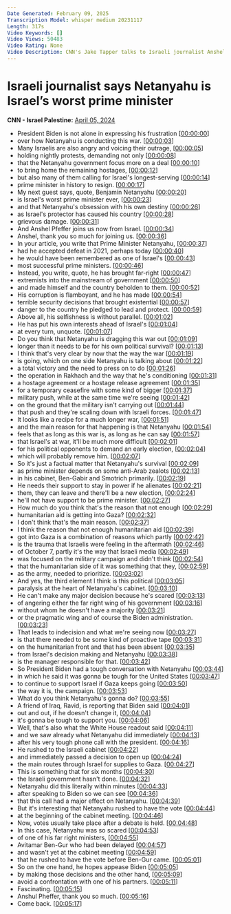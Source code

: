 ```yaml
---
Date Generated: February 09, 2025
Transcription Model: whisper medium 20231117
Length: 317s
Video Keywords: []
Video Views: 50483
Video Rating: None
Video Description: CNN's Jake Tapper talks to Israeli journalist Anshel Pfeffer about the pressure Prime Minister Benjamin Netanyahu is facing in Israel and abroad as the country nears six months at war. #CNN #News
---
```


# Israeli journalist says Netanyahu is Israel’s worst prime minister
**CNN - Israel Palestine:** [April 05, 2024](https://www.youtube.com/watch?v=m9pFYovnPcs)
*  President Biden is not alone in expressing his frustration [[00:00:00](https://www.youtube.com/watch?v=m9pFYovnPcs&t=0.0s)]
*  over how Netanyahu is conducting this war. [[00:00:03](https://www.youtube.com/watch?v=m9pFYovnPcs&t=3.44s)]
*  Many Israelis are also angry and voicing their outrage, [[00:00:05](https://www.youtube.com/watch?v=m9pFYovnPcs&t=5.92s)]
*  holding nightly protests, demanding not only [[00:00:08](https://www.youtube.com/watch?v=m9pFYovnPcs&t=8.52s)]
*  that the Netanyahu government focus more on a deal [[00:00:10](https://www.youtube.com/watch?v=m9pFYovnPcs&t=10.48s)]
*  to bring home the remaining hostages, [[00:00:12](https://www.youtube.com/watch?v=m9pFYovnPcs&t=12.98s)]
*  but also many of them calling for Israel's longest-serving [[00:00:14](https://www.youtube.com/watch?v=m9pFYovnPcs&t=14.98s)]
*  prime minister in history to resign. [[00:00:17](https://www.youtube.com/watch?v=m9pFYovnPcs&t=17.92s)]
*  My next guest says, quote, Benjamin Netanyahu [[00:00:20](https://www.youtube.com/watch?v=m9pFYovnPcs&t=20.72s)]
*  is Israel's worst prime minister ever, [[00:00:23](https://www.youtube.com/watch?v=m9pFYovnPcs&t=23.64s)]
*  and that Netanyahu's obsession with his own destiny [[00:00:26](https://www.youtube.com/watch?v=m9pFYovnPcs&t=26.1s)]
*  as Israel's protector has caused his country [[00:00:28](https://www.youtube.com/watch?v=m9pFYovnPcs&t=28.3s)]
*  grievous damage. [[00:00:31](https://www.youtube.com/watch?v=m9pFYovnPcs&t=31.1s)]
*  And Anshel Pfeffer joins us now from Israel. [[00:00:34](https://www.youtube.com/watch?v=m9pFYovnPcs&t=34.2s)]
*  Anshel, thank you so much for joining us. [[00:00:36](https://www.youtube.com/watch?v=m9pFYovnPcs&t=36.18s)]
*  In your article, you write that Prime Minister Netanyahu, [[00:00:37](https://www.youtube.com/watch?v=m9pFYovnPcs&t=37.620000000000005s)]
*  had he accepted defeat in 2021, perhaps today [[00:00:40](https://www.youtube.com/watch?v=m9pFYovnPcs&t=40.3s)]
*  he would have been remembered as one of Israel's [[00:00:43](https://www.youtube.com/watch?v=m9pFYovnPcs&t=43.86s)]
*  most successful prime ministers. [[00:00:46](https://www.youtube.com/watch?v=m9pFYovnPcs&t=46.019999999999996s)]
*  Instead, you write, quote, he has brought far-right [[00:00:47](https://www.youtube.com/watch?v=m9pFYovnPcs&t=47.44s)]
*  extremists into the mainstream of government [[00:00:50](https://www.youtube.com/watch?v=m9pFYovnPcs&t=50.540000000000006s)]
*  and made himself and the country beholden to them. [[00:00:52](https://www.youtube.com/watch?v=m9pFYovnPcs&t=52.46s)]
*  His corruption is flamboyant, and he has made [[00:00:54](https://www.youtube.com/watch?v=m9pFYovnPcs&t=54.900000000000006s)]
*  terrible security decisions that brought existential [[00:00:57](https://www.youtube.com/watch?v=m9pFYovnPcs&t=57.2s)]
*  danger to the country he pledged to lead and protect. [[00:00:59](https://www.youtube.com/watch?v=m9pFYovnPcs&t=59.52s)]
*  Above all, his selfishness is without parallel. [[00:01:02](https://www.youtube.com/watch?v=m9pFYovnPcs&t=62.080000000000005s)]
*  He has put his own interests ahead of Israel's [[00:01:04](https://www.youtube.com/watch?v=m9pFYovnPcs&t=64.58s)]
*  at every turn, unquote. [[00:01:07](https://www.youtube.com/watch?v=m9pFYovnPcs&t=67.44s)]
*  Do you think that Netanyahu is dragging this war out [[00:01:09](https://www.youtube.com/watch?v=m9pFYovnPcs&t=69.92s)]
*  longer than it needs to be for his own political survival? [[00:01:13](https://www.youtube.com/watch?v=m9pFYovnPcs&t=73.48s)]
*  I think that's very clear by now that the way the war [[00:01:19](https://www.youtube.com/watch?v=m9pFYovnPcs&t=79.62s)]
*  is going, which on one side Netanyahu is talking about [[00:01:22](https://www.youtube.com/watch?v=m9pFYovnPcs&t=82.48s)]
*  a total victory and the need to press on to do [[00:01:26](https://www.youtube.com/watch?v=m9pFYovnPcs&t=86.24s)]
*  the operation in Rakhach and the way that he's conditioning [[00:01:31](https://www.youtube.com/watch?v=m9pFYovnPcs&t=91.11999999999999s)]
*  a hostage agreement or a hostage release agreement [[00:01:35](https://www.youtube.com/watch?v=m9pFYovnPcs&t=95.41999999999999s)]
*  for a temporary ceasefire with some kind of bigger [[00:01:37](https://www.youtube.com/watch?v=m9pFYovnPcs&t=97.96s)]
*  military push, while at the same time we're seeing [[00:01:42](https://www.youtube.com/watch?v=m9pFYovnPcs&t=102.72s)]
*  on the ground that the military isn't carrying out [[00:01:44](https://www.youtube.com/watch?v=m9pFYovnPcs&t=104.91999999999999s)]
*  that push and they're scaling down with Israeli forces. [[00:01:47](https://www.youtube.com/watch?v=m9pFYovnPcs&t=107.88s)]
*  It looks like a recipe for a much longer war, [[00:01:51](https://www.youtube.com/watch?v=m9pFYovnPcs&t=111.16s)]
*  and the main reason for that happening is that Netanyahu [[00:01:54](https://www.youtube.com/watch?v=m9pFYovnPcs&t=114.98s)]
*  feels that as long as this war is, as long as he can say [[00:01:57](https://www.youtube.com/watch?v=m9pFYovnPcs&t=117.98s)]
*  that Israel's at war, it'll be much more difficult [[00:02:01](https://www.youtube.com/watch?v=m9pFYovnPcs&t=121.54s)]
*  for his political opponents to demand an early election, [[00:02:04](https://www.youtube.com/watch?v=m9pFYovnPcs&t=124.26s)]
*  which will probably remove him. [[00:02:07](https://www.youtube.com/watch?v=m9pFYovnPcs&t=127.42s)]
*  So it's just a factual matter that Netanyahu's survival [[00:02:09](https://www.youtube.com/watch?v=m9pFYovnPcs&t=129.66s)]
*  as prime minister depends on some anti-Arab zealots [[00:02:13](https://www.youtube.com/watch?v=m9pFYovnPcs&t=133.46s)]
*  in his cabinet, Ben-Gabir and Smotrich primarily. [[00:02:19](https://www.youtube.com/watch?v=m9pFYovnPcs&t=139.02s)]
*  He needs their support to stay in power if he alienates [[00:02:21](https://www.youtube.com/watch?v=m9pFYovnPcs&t=141.86s)]
*  them, they can leave and there'll be a new election, [[00:02:24](https://www.youtube.com/watch?v=m9pFYovnPcs&t=144.78s)]
*  he'll not have support to be prime minister. [[00:02:27](https://www.youtube.com/watch?v=m9pFYovnPcs&t=147.46s)]
*  How much do you think that's the reason that not enough [[00:02:29](https://www.youtube.com/watch?v=m9pFYovnPcs&t=149.82s)]
*  humanitarian aid is getting into Gaza? [[00:02:32](https://www.youtube.com/watch?v=m9pFYovnPcs&t=152.98s)]
*  I don't think that's the main reason. [[00:02:37](https://www.youtube.com/watch?v=m9pFYovnPcs&t=157.9s)]
*  I think the reason that not enough humanitarian aid [[00:02:39](https://www.youtube.com/watch?v=m9pFYovnPcs&t=159.38s)]
*  got into Gaza is a combination of reasons which partly [[00:02:42](https://www.youtube.com/watch?v=m9pFYovnPcs&t=162.08s)]
*  is the trauma that Israelis were feeling in the aftermath [[00:02:46](https://www.youtube.com/watch?v=m9pFYovnPcs&t=166.42000000000002s)]
*  of October 7, partly it's the way that Israeli media [[00:02:49](https://www.youtube.com/watch?v=m9pFYovnPcs&t=169.62s)]
*  was focused on the military campaign and didn't think [[00:02:54](https://www.youtube.com/watch?v=m9pFYovnPcs&t=174.78s)]
*  that the humanitarian side of it was something that they, [[00:02:59](https://www.youtube.com/watch?v=m9pFYovnPcs&t=179.06s)]
*  as the army, needed to prioritize. [[00:03:02](https://www.youtube.com/watch?v=m9pFYovnPcs&t=182.46s)]
*  And yes, the third element I think is this political [[00:03:05](https://www.youtube.com/watch?v=m9pFYovnPcs&t=185.58s)]
*  paralysis at the heart of Netanyahu's cabinet. [[00:03:10](https://www.youtube.com/watch?v=m9pFYovnPcs&t=190.1s)]
*  He can't make any major decision because he's scared [[00:03:13](https://www.youtube.com/watch?v=m9pFYovnPcs&t=193.14s)]
*  of angering either the far right wing of his government [[00:03:16](https://www.youtube.com/watch?v=m9pFYovnPcs&t=196.38s)]
*  without whom he doesn't have a majority [[00:03:21](https://www.youtube.com/watch?v=m9pFYovnPcs&t=201.94s)]
*  or the pragmatic wing and of course the Biden administration. [[00:03:23](https://www.youtube.com/watch?v=m9pFYovnPcs&t=203.66s)]
*  That leads to indecision and what we're seeing now [[00:03:27](https://www.youtube.com/watch?v=m9pFYovnPcs&t=207.98s)]
*  is that there needed to be some kind of proactive tape [[00:03:31](https://www.youtube.com/watch?v=m9pFYovnPcs&t=211.82s)]
*  on the humanitarian front and that has been absent [[00:03:35](https://www.youtube.com/watch?v=m9pFYovnPcs&t=215.26s)]
*  from Israel's decision making and Netanyahu [[00:03:38](https://www.youtube.com/watch?v=m9pFYovnPcs&t=218.72s)]
*  is the manager responsible for that. [[00:03:42](https://www.youtube.com/watch?v=m9pFYovnPcs&t=222.26s)]
*  So President Biden had a tough conversation with Netanyahu [[00:03:44](https://www.youtube.com/watch?v=m9pFYovnPcs&t=224.26s)]
*  in which he said it was gonna be tough for the United States [[00:03:47](https://www.youtube.com/watch?v=m9pFYovnPcs&t=227.85999999999999s)]
*  to continue to support Israel if Gaza keeps going [[00:03:50](https://www.youtube.com/watch?v=m9pFYovnPcs&t=230.51999999999998s)]
*  the way it is, the campaign. [[00:03:53](https://www.youtube.com/watch?v=m9pFYovnPcs&t=233.46s)]
*  What do you think Netanyahu's gonna do? [[00:03:55](https://www.youtube.com/watch?v=m9pFYovnPcs&t=235.26000000000002s)]
*  A friend of Iraq, Ravid, is reporting that Biden said [[00:04:01](https://www.youtube.com/watch?v=m9pFYovnPcs&t=241.10000000000002s)]
*  out and out, if he doesn't change it, [[00:04:04](https://www.youtube.com/watch?v=m9pFYovnPcs&t=244.70000000000002s)]
*  it's gonna be tough to support you. [[00:04:06](https://www.youtube.com/watch?v=m9pFYovnPcs&t=246.58s)]
*  Well, that's also what the White House readout said [[00:04:11](https://www.youtube.com/watch?v=m9pFYovnPcs&t=251.26000000000002s)]
*  and we saw already what Netanyahu did immediately [[00:04:13](https://www.youtube.com/watch?v=m9pFYovnPcs&t=253.58s)]
*  after his very tough phone call with the president. [[00:04:16](https://www.youtube.com/watch?v=m9pFYovnPcs&t=256.98s)]
*  He rushed to the Israeli cabinet [[00:04:22](https://www.youtube.com/watch?v=m9pFYovnPcs&t=262.02000000000004s)]
*  and immediately passed a decision to open up [[00:04:24](https://www.youtube.com/watch?v=m9pFYovnPcs&t=264.34000000000003s)]
*  the main routes through Israel for supplies to Gaza. [[00:04:27](https://www.youtube.com/watch?v=m9pFYovnPcs&t=267.3s)]
*  This is something that for six months [[00:04:30](https://www.youtube.com/watch?v=m9pFYovnPcs&t=270.62s)]
*  the Israeli government hasn't done. [[00:04:32](https://www.youtube.com/watch?v=m9pFYovnPcs&t=272.62s)]
*  Netanyahu did this literally within minutes [[00:04:33](https://www.youtube.com/watch?v=m9pFYovnPcs&t=273.94s)]
*  after speaking to Biden so we can see [[00:04:36](https://www.youtube.com/watch?v=m9pFYovnPcs&t=276.58000000000004s)]
*  that this call had a major effect on Netanyahu. [[00:04:39](https://www.youtube.com/watch?v=m9pFYovnPcs&t=279.02000000000004s)]
*  But it's interesting that Netanyahu rushed to have the vote [[00:04:44](https://www.youtube.com/watch?v=m9pFYovnPcs&t=284.1s)]
*  at the beginning of the cabinet meeting. [[00:04:46](https://www.youtube.com/watch?v=m9pFYovnPcs&t=286.82s)]
*  Now, votes usually take place after a debate is held. [[00:04:48](https://www.youtube.com/watch?v=m9pFYovnPcs&t=288.54s)]
*  In this case, Netanyahu was so scared [[00:04:53](https://www.youtube.com/watch?v=m9pFYovnPcs&t=293.34s)]
*  of one of his far right ministers, [[00:04:55](https://www.youtube.com/watch?v=m9pFYovnPcs&t=295.94s)]
*  Avitamar Ben-Gur who had been delayed [[00:04:57](https://www.youtube.com/watch?v=m9pFYovnPcs&t=297.7s)]
*  and wasn't yet at the cabinet meeting [[00:04:59](https://www.youtube.com/watch?v=m9pFYovnPcs&t=299.78s)]
*  that he rushed to have the vote before Ben-Gur came. [[00:05:01](https://www.youtube.com/watch?v=m9pFYovnPcs&t=301.98s)]
*  So on the one hand, he hopes appease Biden [[00:05:05](https://www.youtube.com/watch?v=m9pFYovnPcs&t=305.26s)]
*  by making those decisions and the other hand, [[00:05:09](https://www.youtube.com/watch?v=m9pFYovnPcs&t=309.38s)]
*  avoid a confrontation with one of his partners. [[00:05:11](https://www.youtube.com/watch?v=m9pFYovnPcs&t=311.7s)]
*  Fascinating. [[00:05:15](https://www.youtube.com/watch?v=m9pFYovnPcs&t=315.22s)]
*  Anshul Pheffer, thank you so much. [[00:05:16](https://www.youtube.com/watch?v=m9pFYovnPcs&t=316.06s)]
*  Come back. [[00:05:17](https://www.youtube.com/watch?v=m9pFYovnPcs&t=317.22s)]
